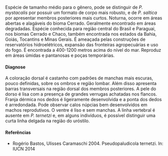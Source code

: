 ﻿Espécie de tamanho médio para o gênero, pode se distinguir de *P. mystacalis* por possuir um formato de corpo mais robusto, e de *P. saltica* por apresentar membros posteriores mais curtos. Noturna, ocorre em áreas abertas e alagáveis do bioma Cerrado. Geralmente encontrado em áreas degradadas. Espécie conhecida para região central do Brasil e Paraguai, nos biomas Cerrado e Chaco, também encontrada nos estados da Bahia, Goiás, Tocantins e Minas Gerais. É ameaçada pelas construções de reservatórios hidroelétricos, expansão das fronteiras agropecuárias e uso do fogo.
É encontrada a 400-1200 metros acima do nível do mar. Reproduz em áreas úmidas e pantanosas e poças temporárias. 




#### Diagnose
A coloração dorsal é castanho com padrões de manchas mais escuras, pouco definidas, sobre os ombros e região lombar. Além disso apresenta barras transversais na região dorsal dos membros posteriores. A pele do dorso é lisa com a presença de grandes verrugas achatadas nos flancos. Franja dérmica nos dedos é ligeiramente desenvolvida e a ponta dos dedos é arredondada. Pode observar calos núpcias bem desenvolvidos em machos reprodutivos. O ventre é liso e sem manchas. A linha vertebral é ausente em *P. ternetzi* e, em alguns indivíduos, é possível distinguir uma curta linha delgada na região do <glossario>uróstilo</glossario>.




#### Referências
* Rogério Bastos, Ulisses Caramaschi 2004. Pseudopaludicola ternetzi. In: IUCN 2014